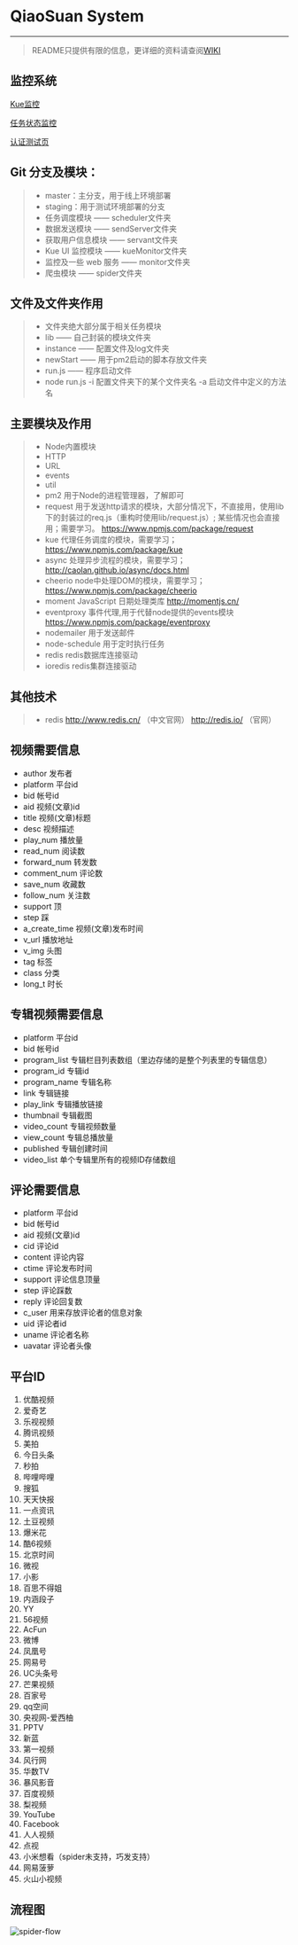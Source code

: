 # QiaoSuan System

------

> README只提供有限的信息，更详细的资料请查阅[WIKI](http://git.meimiao.net/qiaosuan_spider/code/wikis)

## 监控系统

[Kue监控](http://spider-kue.meimiaoip.com/kue) 

[任务状态监控](http://spider-monitor.meimiaoip.com) 

[认证测试页](http://spider-monitor.meimiaoip.com/auth) 
    

## Git 分支及模块：

> * master：主分支，用于线上环境部署
> * staging：用于测试环境部署的分支
> * 任务调度模块 —— scheduler文件夹
> * 数据发送模块 —— sendServer文件夹
> * 获取用户信息模块 —— servant文件夹
> * Kue UI 监控模块 —— kueMonitor文件夹
> * 监控及一些 web 服务 —— monitor文件夹
> * 爬虫模块 —— spider文件夹

## 文件及文件夹作用
> * 文件夹绝大部分属于相关任务模块
> * lib —— 自己封装的模块文件夹
> * instance —— 配置文件及log文件夹
> * newStart —— 用于pm2启动的脚本存放文件夹
> * run.js —— 程序启动文件
> * node run.js -i 配置文件夹下的某个文件夹名 -a 启动文件中定义的方法名

## 主要模块及作用

> * Node内置模块
> * HTTP
> * URL
> * events
> * util
> * pm2 用于Node的进程管理器，了解即可
> * request 用于发送http请求的模块，大部分情况下，不直接用，使用lib下的封装过的req.js（重构时使用lib/request.js）;
某些情况也会直接用；需要学习。
https://www.npmjs.com/package/request
> * kue 代理任务调度的模块，需要学习；
https://www.npmjs.com/package/kue
> * async 处理异步流程的模块，需要学习；
http://caolan.github.io/async/docs.html
> * cheerio node中处理DOM的模块，需要学习；
https://www.npmjs.com/package/cheerio
> * moment JavaScript 日期处理类库
http://momentjs.cn/
> * eventproxy 事件代理,用于代替node提供的events模块 https://www.npmjs.com/package/eventproxy
> * nodemailer 用于发送邮件
> * node-schedule 用于定时执行任务
> * redis redis数据库连接驱动
> * ioredis redis集群连接驱动

## 其他技术

> * redis  http://www.redis.cn/ （中文官网）  http://redis.io/ （官网）

## 视频需要信息

* author  发布者
* platform  平台id
* bid  帐号id
* aid   视频(文章)id
* title  视频(文章)标题
* desc  视频描述
* play_num  播放量
* read_num  阅读数
* forward_num  转发数
* comment_num  评论数
* save_num  收藏数
* follow_num  关注数
* support  顶
* step  踩
* a_create_time  视频(文章)发布时间
* v_url  播放地址
* v_img  头图
* tag  标签
* class  分类
* long_t  时长

## 专辑视频需要信息

* platform  平台id
* bid  帐号id
* program_list 专辑栏目列表数组（里边存储的是整个列表里的专辑信息）
* program_id   专辑id
* program_name  专辑名称
* link  专辑链接
* play_link  专辑播放链接
* thumbnail  专辑截图
* video_count  专辑视频数量
* view_count  专辑总播放量
* published  专辑创建时间
* video_list  单个专辑里所有的视频ID存储数组

## 评论需要信息

* platform  平台id
* bid  帐号id
* aid   视频(文章)id
* cid  评论id
* content  评论内容
* ctime  评论发布时间
* support  评论信息顶量
* step  评论踩数
* reply  评论回复数
* c_user  用来存放评论者的信息对象
* uid  评论者id
* uname  评论者名称
* uavatar  评论者头像

## 平台ID

1. 优酷视频
2. 爱奇艺
3. 乐视视频
4. 腾讯视频
5. 美拍
6. 今日头条
7. 秒拍
8. 哔哩哔哩
9. 搜狐
10. 天天快报
11. 一点资讯
12. 土豆视频
13. 爆米花
14. 酷6视频
15. 北京时间
16. 微视
17. 小影
18. 百思不得姐
19. 内涵段子
20. YY
21. 56视频
22. AcFun
23. 微博
24. 凤凰号
25. 网易号
26. UC头条号 
27. 芒果视频
28. 百家号
29. qq空间
30. 央视网-爱西柚
31. PPTV
32. 新蓝
33. 第一视频
34. 风行网
35. 华数TV
36. 暴风影音
37. 百度视频
38. 梨视频
39. YouTube
40. Facebook
41. 人人视频
42. 点视
43. 小米想看（spider未支持，巧发支持）
44. 网易菠萝
45. 火山小视频

## 流程图
![spider-flow](http://git.meimiao.net/qiaosuan_spider/code/wikis/img/introduction.svg)
